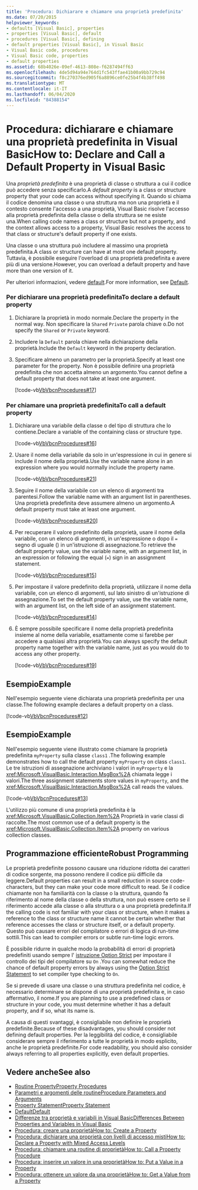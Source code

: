 ```yaml
---
title: 'Procedura: Dichiarare e chiamare una proprietà predefinita'
ms.date: 07/20/2015
helpviewer_keywords:
- defaults [Visual Basic], properties
- properties [Visual Basic], default
- procedures [Visual Basic], defining
- default properties [Visual Basic], in Visual Basic
- Visual Basic code, procedures
- Visual Basic code, properties
- default properties
ms.assetid: 68b4026e-09ef-4613-808e-f6287494ff63
ms.openlocfilehash: 4de5d94a94e764d1fc543ffae41b00a9bb729c94
ms.sourcegitcommit: f8c270376ed905f6a8896ce0fe25b4f4b38ff498
ms.translationtype: MT
ms.contentlocale: it-IT
ms.lasthandoff: 06/04/2020
ms.locfileid: "84388154"
---
```

# <a name="how-to-declare-and-call-a-default-property-in-visual-basic"></a><span data-ttu-id="00b75-102">Procedura: dichiarare e chiamare una proprietà predefinita in Visual Basic</span><span class="sxs-lookup"><span data-stu-id="00b75-102">How to: Declare and Call a Default Property in Visual Basic</span></span>
<span data-ttu-id="00b75-103">Una *proprietà predefinita* è una proprietà di classe o struttura a cui il codice può accedere senza specificarlo.</span><span class="sxs-lookup"><span data-stu-id="00b75-103">A *default property* is a class or structure property that your code can access without specifying it.</span></span> <span data-ttu-id="00b75-104">Quando si chiama il codice denomina una classe o una struttura ma non una proprietà e il contesto consente l'accesso a una proprietà, Visual Basic risolve l'accesso alla proprietà predefinita della classe o della struttura se ne esiste una.</span><span class="sxs-lookup"><span data-stu-id="00b75-104">When calling code names a class or structure but not a property, and the context allows access to a property, Visual Basic resolves the access to that class or structure's default property if one exists.</span></span>  
  
 <span data-ttu-id="00b75-105">Una classe o una struttura può includere al massimo una proprietà predefinita.</span><span class="sxs-lookup"><span data-stu-id="00b75-105">A class or structure can have at most one default property.</span></span> <span data-ttu-id="00b75-106">Tuttavia, è possibile eseguire l'overload di una proprietà predefinita e avere più di una versione.</span><span class="sxs-lookup"><span data-stu-id="00b75-106">However, you can overload a default property and have more than one version of it.</span></span>  
  
 <span data-ttu-id="00b75-107">Per ulteriori informazioni, vedere [default](../../../language-reference/modifiers/default.md).</span><span class="sxs-lookup"><span data-stu-id="00b75-107">For more information, see [Default](../../../language-reference/modifiers/default.md).</span></span>  
  
### <a name="to-declare-a-default-property"></a><span data-ttu-id="00b75-108">Per dichiarare una proprietà predefinita</span><span class="sxs-lookup"><span data-stu-id="00b75-108">To declare a default property</span></span>  
  
1. <span data-ttu-id="00b75-109">Dichiarare la proprietà in modo normale.</span><span class="sxs-lookup"><span data-stu-id="00b75-109">Declare the property in the normal way.</span></span> <span data-ttu-id="00b75-110">Non specificare la `Shared` `Private` parola chiave o.</span><span class="sxs-lookup"><span data-stu-id="00b75-110">Do not specify the `Shared` or `Private` keyword.</span></span>  
  
2. <span data-ttu-id="00b75-111">Includere la `Default` parola chiave nella dichiarazione della proprietà.</span><span class="sxs-lookup"><span data-stu-id="00b75-111">Include the `Default` keyword in the property declaration.</span></span>  
  
3. <span data-ttu-id="00b75-112">Specificare almeno un parametro per la proprietà.</span><span class="sxs-lookup"><span data-stu-id="00b75-112">Specify at least one parameter for the property.</span></span> <span data-ttu-id="00b75-113">Non è possibile definire una proprietà predefinita che non accetta almeno un argomento.</span><span class="sxs-lookup"><span data-stu-id="00b75-113">You cannot define a default property that does not take at least one argument.</span></span>  
  
     [!code-vb[VbVbcnProcedures#17](~/samples/snippets/visualbasic/VS_Snippets_VBCSharp/VbVbcnProcedures/VB/Class1.vb#17)]  
  
### <a name="to-call-a-default-property"></a><span data-ttu-id="00b75-114">Per chiamare una proprietà predefinita</span><span class="sxs-lookup"><span data-stu-id="00b75-114">To call a default property</span></span>  
  
1. <span data-ttu-id="00b75-115">Dichiarare una variabile della classe o del tipo di struttura che lo contiene.</span><span class="sxs-lookup"><span data-stu-id="00b75-115">Declare a variable of the containing class or structure type.</span></span>  
  
     [!code-vb[VbVbcnProcedures#16](~/samples/snippets/visualbasic/VS_Snippets_VBCSharp/VbVbcnProcedures/VB/Class1.vb#16)]  
  
2. <span data-ttu-id="00b75-116">Usare il nome della variabile da solo in un'espressione in cui in genere si include il nome della proprietà.</span><span class="sxs-lookup"><span data-stu-id="00b75-116">Use the variable name alone in an expression where you would normally include the property name.</span></span>  
  
     [!code-vb[VbVbcnProcedures#21](~/samples/snippets/visualbasic/VS_Snippets_VBCSharp/VbVbcnProcedures/VB/Class1.vb#21)]  
  
3. <span data-ttu-id="00b75-117">Seguire il nome della variabile con un elenco di argomenti tra parentesi.</span><span class="sxs-lookup"><span data-stu-id="00b75-117">Follow the variable name with an argument list in parentheses.</span></span> <span data-ttu-id="00b75-118">Una proprietà predefinita deve assumere almeno un argomento.</span><span class="sxs-lookup"><span data-stu-id="00b75-118">A default property must take at least one argument.</span></span>  
  
     [!code-vb[VbVbcnProcedures#20](~/samples/snippets/visualbasic/VS_Snippets_VBCSharp/VbVbcnProcedures/VB/Class1.vb#20)]  
  
4. <span data-ttu-id="00b75-119">Per recuperare il valore predefinito della proprietà, usare il nome della variabile, con un elenco di argomenti, in un'espressione o dopo il `=` segno di uguale () in un'istruzione di assegnazione.</span><span class="sxs-lookup"><span data-stu-id="00b75-119">To retrieve the default property value, use the variable name, with an argument list, in an expression or following the equal (`=`) sign in an assignment statement.</span></span>  
  
     [!code-vb[VbVbcnProcedures#15](~/samples/snippets/visualbasic/VS_Snippets_VBCSharp/VbVbcnProcedures/VB/Class1.vb#15)]  
  
5. <span data-ttu-id="00b75-120">Per impostare il valore predefinito della proprietà, utilizzare il nome della variabile, con un elenco di argomenti, sul lato sinistro di un'istruzione di assegnazione.</span><span class="sxs-lookup"><span data-stu-id="00b75-120">To set the default property value, use the variable name, with an argument list, on the left side of an assignment statement.</span></span>  
  
     [!code-vb[VbVbcnProcedures#14](~/samples/snippets/visualbasic/VS_Snippets_VBCSharp/VbVbcnProcedures/VB/Class1.vb#14)]  
  
6. <span data-ttu-id="00b75-121">È sempre possibile specificare il nome della proprietà predefinita insieme al nome della variabile, esattamente come si farebbe per accedere a qualsiasi altra proprietà.</span><span class="sxs-lookup"><span data-stu-id="00b75-121">You can always specify the default property name together with the variable name, just as you would do to access any other property.</span></span>  
  
     [!code-vb[VbVbcnProcedures#19](~/samples/snippets/visualbasic/VS_Snippets_VBCSharp/VbVbcnProcedures/VB/Class1.vb#19)]  
  
## <a name="example"></a><span data-ttu-id="00b75-122">Esempio</span><span class="sxs-lookup"><span data-stu-id="00b75-122">Example</span></span>  
 <span data-ttu-id="00b75-123">Nell'esempio seguente viene dichiarata una proprietà predefinita per una classe.</span><span class="sxs-lookup"><span data-stu-id="00b75-123">The following example declares a default property on a class.</span></span>  
  
 [!code-vb[VbVbcnProcedures#12](~/samples/snippets/visualbasic/VS_Snippets_VBCSharp/VbVbcnProcedures/VB/Class1.vb#12)]  
  
## <a name="example"></a><span data-ttu-id="00b75-124">Esempio</span><span class="sxs-lookup"><span data-stu-id="00b75-124">Example</span></span>  
 <span data-ttu-id="00b75-125">Nell'esempio seguente viene illustrato come chiamare la proprietà predefinita `myProperty` sulla classe `class1` .</span><span class="sxs-lookup"><span data-stu-id="00b75-125">The following example demonstrates how to call the default property `myProperty` on class `class1`.</span></span> <span data-ttu-id="00b75-126">Le tre istruzioni di assegnazione archiviano i valori in `myProperty` e la <xref:Microsoft.VisualBasic.Interaction.MsgBox%2A> chiamata legge i valori.</span><span class="sxs-lookup"><span data-stu-id="00b75-126">The three assignment statements store values in `myProperty`, and the <xref:Microsoft.VisualBasic.Interaction.MsgBox%2A> call reads the values.</span></span>  
  
 [!code-vb[VbVbcnProcedures#13](~/samples/snippets/visualbasic/VS_Snippets_VBCSharp/VbVbcnProcedures/VB/Class1.vb#13)]  
  
 <span data-ttu-id="00b75-127">L'utilizzo più comune di una proprietà predefinita è la <xref:Microsoft.VisualBasic.Collection.Item%2A> Proprietà in varie classi di raccolte.</span><span class="sxs-lookup"><span data-stu-id="00b75-127">The most common use of a default property is the <xref:Microsoft.VisualBasic.Collection.Item%2A> property on various collection classes.</span></span>  
  
## <a name="robust-programming"></a><span data-ttu-id="00b75-128">Programmazione efficiente</span><span class="sxs-lookup"><span data-stu-id="00b75-128">Robust Programming</span></span>  
 <span data-ttu-id="00b75-129">Le proprietà predefinite possono causare una riduzione ridotta dei caratteri di codice sorgente, ma possono rendere il codice più difficile da leggere.</span><span class="sxs-lookup"><span data-stu-id="00b75-129">Default properties can result in a small reduction in source code-characters, but they can make your code more difficult to read.</span></span> <span data-ttu-id="00b75-130">Se il codice chiamante non ha familiarità con la classe o la struttura, quando fa riferimento al nome della classe o della struttura, non può essere certo se il riferimento accede alla classe o alla struttura o a una proprietà predefinita.</span><span class="sxs-lookup"><span data-stu-id="00b75-130">If the calling code is not familiar with your class or structure, when it makes a reference to the class or structure name it cannot be certain whether that reference accesses the class or structure itself, or a default property.</span></span> <span data-ttu-id="00b75-131">Questo può causare errori del compilatore o errori di logica di run-time sottili.</span><span class="sxs-lookup"><span data-stu-id="00b75-131">This can lead to compiler errors or subtle run-time logic errors.</span></span>  
  
 <span data-ttu-id="00b75-132">È possibile ridurre in qualche modo la probabilità di errori di proprietà predefiniti usando sempre l' [istruzione Option Strict](../../../language-reference/statements/option-strict-statement.md) per impostare il controllo dei tipi del compilatore su `On` .</span><span class="sxs-lookup"><span data-stu-id="00b75-132">You can somewhat reduce the chance of default property errors by always using the [Option Strict Statement](../../../language-reference/statements/option-strict-statement.md) to set compiler type checking to `On`.</span></span>  
  
 <span data-ttu-id="00b75-133">Se si prevede di usare una classe o una struttura predefinita nel codice, è necessario determinare se dispone di una proprietà predefinita e, in caso affermativo, il nome.</span><span class="sxs-lookup"><span data-stu-id="00b75-133">If you are planning to use a predefined class or structure in your code, you must determine whether it has a default property, and if so, what its name is.</span></span>  
  
 <span data-ttu-id="00b75-134">A causa di questi svantaggi, è consigliabile non definire le proprietà predefinite.</span><span class="sxs-lookup"><span data-stu-id="00b75-134">Because of these disadvantages, you should consider not defining default properties.</span></span> <span data-ttu-id="00b75-135">Per la leggibilità del codice, è consigliabile considerare sempre il riferimento a tutte le proprietà in modo esplicito, anche le proprietà predefinite.</span><span class="sxs-lookup"><span data-stu-id="00b75-135">For code readability, you should also consider always referring to all properties explicitly, even default properties.</span></span>  
  
## <a name="see-also"></a><span data-ttu-id="00b75-136">Vedere anche</span><span class="sxs-lookup"><span data-stu-id="00b75-136">See also</span></span>

- [<span data-ttu-id="00b75-137">Routine Property</span><span class="sxs-lookup"><span data-stu-id="00b75-137">Property Procedures</span></span>](./property-procedures.md)
- [<span data-ttu-id="00b75-138">Parametri e argomenti delle routine</span><span class="sxs-lookup"><span data-stu-id="00b75-138">Procedure Parameters and Arguments</span></span>](./procedure-parameters-and-arguments.md)
- [<span data-ttu-id="00b75-139">Property Statement</span><span class="sxs-lookup"><span data-stu-id="00b75-139">Property Statement</span></span>](../../../language-reference/statements/property-statement.md)
- [<span data-ttu-id="00b75-140">Default</span><span class="sxs-lookup"><span data-stu-id="00b75-140">Default</span></span>](../../../language-reference/modifiers/default.md)
- [<span data-ttu-id="00b75-141">Differenze tra proprietà e variabili in Visual Basic</span><span class="sxs-lookup"><span data-stu-id="00b75-141">Differences Between Properties and Variables in Visual Basic</span></span>](./differences-between-properties-and-variables.md)
- [<span data-ttu-id="00b75-142">Procedura: creare una proprietà</span><span class="sxs-lookup"><span data-stu-id="00b75-142">How to: Create a Property</span></span>](./how-to-create-a-property.md)
- [<span data-ttu-id="00b75-143">Procedura: dichiarare una proprietà con livelli di accesso misti</span><span class="sxs-lookup"><span data-stu-id="00b75-143">How to: Declare a Property with Mixed Access Levels</span></span>](./how-to-declare-a-property-with-mixed-access-levels.md)
- [<span data-ttu-id="00b75-144">Procedura: chiamare una routine di proprietà</span><span class="sxs-lookup"><span data-stu-id="00b75-144">How to: Call a Property Procedure</span></span>](./how-to-call-a-property-procedure.md)
- [<span data-ttu-id="00b75-145">Procedura: inserire un valore in una proprietà</span><span class="sxs-lookup"><span data-stu-id="00b75-145">How to: Put a Value in a Property</span></span>](./how-to-put-a-value-in-a-property.md)
- [<span data-ttu-id="00b75-146">Procedura: ottenere un valore da una proprietà</span><span class="sxs-lookup"><span data-stu-id="00b75-146">How to: Get a Value from a Property</span></span>](./how-to-get-a-value-from-a-property.md)
